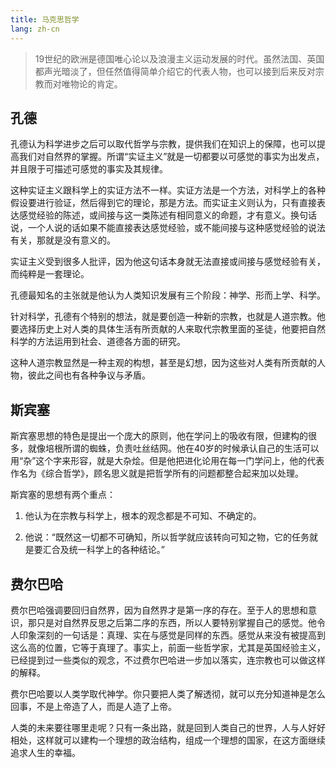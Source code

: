 ```yaml
---
title: 马克思哲学
lang: zh-cn
---
```


> 19世纪的欧洲是德国唯心论以及浪漫主义运动发展的时代。虽然法国、英国都声光暗淡了，但任然值得简单介绍它的代表人物，也可以接到后来反对宗教而对唯物论的肯定。


## 孔德

孔德认为科学进步之后可以取代哲学与宗教，提供我们在知识上的保障，也可以提高我们对自然界的掌握。所谓“实证主义”就是一切都要以可感觉的事实为出发点，并且限于可描述可感觉的事实及其规律。

这种实证主义跟科学上的实证方法不一样。实证方法是一个方法，对科学上的各种假设要进行验证，然后得到它的理论，那是方法。而实证主义则认为，只有直接表达感觉经验的陈述，或间接与这一类陈述有相同意义的命题，才有意义。换句话说，一个人说的话如果不能直接表达感觉经验，或不能间接与这种感觉经验的说法有关，那就是没有意义的。

实证主义受到很多人批评，因为他这句话本身就无法直接或间接与感觉经验有关，而纯粹是一套理论。

孔德最知名的主张就是他认为人类知识发展有三个阶段：神学、形而上学、科学。

针对科学，孔德有个特别的想法，就是要创造一种新的宗教，也就是人道宗教。他要选择历史上对人类的具体生活有所贡献的人来取代宗教里面的圣徒，他要把自然科学的方法运用到社会、道德各方面的研究。

这种人道宗教显然是一种主观的构想，甚至是幻想，因为这些对人类有所贡献的人物，彼此之间也有各种争议与矛盾。


## 斯宾塞

斯宾塞思想的特色是提出一个庞大的原则，他在学问上的吸收有限，但建构的很多，就像培根所谓的蜘蛛，负责吐丝结网。他在40岁的时候承认自己的生活可以用“杂”这个字来形容，就是大杂烩。但是他把进化论用在每一门学问上，他的代表作名为《综合哲学》，顾名思义就是把哲学所有的问题都整合起来加以处理。

斯宾塞的思想有两个重点：

1. 他认为在宗教与科学上，根本的观念都是不可知、不确定的。

2. 他说：“既然这一切都不可确知，所以哲学就应该转向可知之物，它的任务就是要汇合及统一科学上的各种结论。”


## 费尔巴哈

费尔巴哈强调要回归自然界，因为自然界才是第一序的存在。至于人的思想和意识，那只是对自然界反思之后第二序的东西，所以人要特别掌握自己的感觉。他令人印象深刻的一句话是：真理、实在与感觉是同样的东西。感觉从来没有被提高到这么高的位置，它等于真理了。事实上，前面一些哲学家，尤其是英国经验主义，已经提到过一些类似的观念，不过费尔巴哈进一步加以落实，连宗教也可以做这样的解释。

费尔巴哈要以人类学取代神学。你只要把人类了解透彻，就可以充分知道神是怎么回事，不是上帝造了人，而是人造了上帝。

人类的未来要往哪里走呢？只有一条出路，就是回到人类自己的世界，人与人好好相处，这样就可以建构一个理想的政治结构，组成一个理想的国家，在这方面继续追求人生的幸福。

